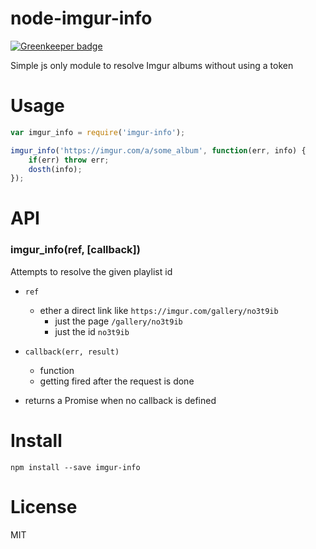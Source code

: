# node-imgur-info

[![Greenkeeper badge](https://badges.greenkeeper.io/TimeForANinja/node-imgur-info.svg)](https://greenkeeper.io/)

Simple js only module to resolve Imgur albums without using a token

# Usage

```js
var imgur_info = require('imgur-info');

imgur_info('https://imgur.com/a/some_album', function(err, info) {
	if(err) throw err;
	dosth(info);
});
```


# API
### imgur_info(ref, [callback])

Attempts to resolve the given playlist id

* `ref`
    * ether a direct link like `https://imgur.com/gallery/no3t9ib`
		* just the page `/gallery/no3t9ib`
		* just the id `no3t9ib`
* `callback(err, result)`
    * function
    * getting fired after the request is done

* returns a Promise when no callback is defined


# Install

    npm install --save imgur-info



# License
MIT
